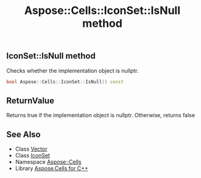 ﻿---
title: Aspose::Cells::IconSet::IsNull method
linktitle: IsNull
second_title: Aspose.Cells for C++ API Reference
description: 'Aspose::Cells::IconSet::IsNull method. Checks whether the implementation object is nullptr in C++.'
type: docs
weight: 500
url: /cpp/aspose.cells/iconset/isnull/
---
## IconSet::IsNull method


Checks whether the implementation object is nullptr.

```cpp
bool Aspose::Cells::IconSet::IsNull() const
```


## ReturnValue

Returns true if the implementation object is nullptr. Otherwise, returns false

## See Also

* Class [Vector](../../vector/)
* Class [IconSet](../)
* Namespace [Aspose::Cells](../../)
* Library [Aspose.Cells for C++](../../../)
